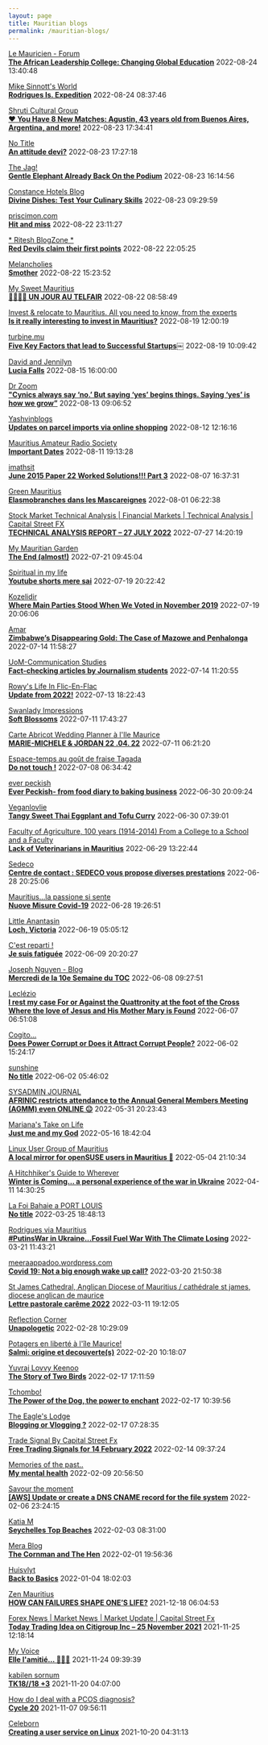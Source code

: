 ```yaml
---
layout: page
title: Mauritian blogs
permalink: /mauritian-blogs/
---
```


[Le Mauricien - Forum](https://www.lemauricien.com/category/opinions/forum/)  
**[The African Leadership College: Changing Global Education](https://www.lemauricien.com/le-mauricien/the-african-leadership-college-changing-global-education/509845/)**  2022-08-24 13:40:48

[Mike Sinnott's World](https://msinnott.net)  
**[Rodrigues Is. Expedition](https://msinnott.net/2022/08/24/rodrigues-is-expedition/?utm_source=rss&utm_medium=rss&utm_campaign=rodrigues-is-expedition)**  2022-08-24 08:37:46

[Shruti Cultural Group](https://shruticulturalgroup.blogspot.com/)  
**[❤️ You Have 8 New Matches: Agustin, 43 years old from Buenos Aires, Argentina, and more!](https://shruticulturalgroup.blogspot.com/2022/08/you-have-8-new-matches-agustin-43-years.html)**  2022-08-23 17:34:41

[No Title](https://vintishgokool.blogspot.com/)  
**[An attitude devi?](https://vintishgokool.blogspot.com/2022/08/an-attitude-devi.html)**  2022-08-23 17:27:18

[The Jag!](https://morisk.blogspot.com/)  
**[Gentle Elephant Already Back On the Podium](https://morisk.blogspot.com/2022/08/gentle-elephant-already-back-on-podium.html)**  2022-08-23 16:14:56

[Constance Hotels Blog](https://blog.constancehotels.com)  
**[Divine Dishes: Test Your Culinary Skills](https://blog.constancehotels.com/divine-dishes-test-your-culinary-skills/)**  2022-08-23 09:29:59

[priscimon.com](https://priscimon.com/blog)  
**[Hit and miss](https://priscimon.com/blog/2022/08/22/hit-and-miss/)**  2022-08-22 23:11:27

[* Ritesh BlogZone *](https://ritesh2103.wordpress.com)  
**[Red Devils claim their first points](https://ritesh2103.wordpress.com/2022/08/23/red-devils-claim-their-first-points/)**  2022-08-22 22:05:25

[Melancholies](https://faustianmatters.blogspot.com/)  
**[Smother](https://faustianmatters.blogspot.com/2022/08/smother.html)**  2022-08-22 15:23:52

[My Sweet Mauritius](https://mysweetmauritius.blogspot.com/)  
**[🌴🇲🇺🌴 UN JOUR AU TELFAIR](https://mysweetmauritius.blogspot.com/2022/08/un-jour-au-telfair.html)**  2022-08-22 08:58:49

[Invest & relocate to Mauritius. All you need to know, from the experts](https://relocationmauritius.wordpress.com)  
**[Is it really interesting to invest in Mauritius?](https://relocationmauritius.wordpress.com/2022/08/19/is-it-really-interesting-to-invest-in-mauritius/)**  2022-08-19 12:00:19

[turbine.mu](https://turbine.mu)  
**[Five Key Factors that lead to Successful Startups￼](https://turbine.mu/2022/08/19/key-factors-leading-to-success/)**  2022-08-19 10:09:42

[David and Jennilyn](https://davidandjennilyn.com)  
**[Lucia Falls](https://davidandjennilyn.com/2022/08/15/lucia-falls/)**  2022-08-15 16:00:00

[Dr Zoom](https://zoomdr.blogspot.com/)  
**["Cynics always say ‘no.’ But saying ‘yes’ begins things. Saying ‘yes’ is how we grow”](https://zoomdr.blogspot.com/2022/08/cynics-always-say-no-but-saying-yes.html)**  2022-08-13 09:06:52

[Yashvinblogs](https://yashvinblogs.com)  
**[Updates on parcel imports via online shopping](https://yashvinblogs.com/2022/08/12/online-shopping-google-home-hub/)**  2022-08-12 12:16:16

[Mauritius Amateur Radio Society](https://mars3b8.wordpress.com/)  
**[Important Dates](https://3b8mars.org/2022/08/11/important-dates/)**  2022-08-11 19:13:28

[imathsit](https://imathsit.blogspot.com/)  
**[June 2015 Paper 22 Worked Solutions!!! Part 3](https://imathsit.blogspot.com/2022/08/june-2015-paper-22-solutions-part-3.html)**  2022-08-07 16:37:31

[Green Mauritius](https://greenmauritius.blogspot.com/)  
**[Elasmobranches dans les Mascareignes](https://greenmauritius.blogspot.com/2022/07/elasmobranches-dans-les-mascareignes.html)**  2022-08-01 06:22:38

[Stock Market Technical Analysis &#124; Financial Markets &#124; Technical Analysis &#124; Capital Street FX](https://dailytechnicalanalysisforexnews.blogspot.com/)  
**[TECHNICAL ANALYSIS REPORT – 27 JULY 2022](https://dailytechnicalanalysisforexnews.blogspot.com/2022/07/technical-analysis-report-27-july-2022.html)**  2022-07-27 14:20:19

[My Mauritian Garden](https://mymauritiangarden.wordpress.com)  
**[The End (almost!)](https://mymauritiangarden.wordpress.com/2022/07/21/the-end-almost/)**  2022-07-21 09:45:04

[Spiritual in my life](https://spiritualinlife23.blogspot.com/)  
**[Youtube shorts mere sai](https://spiritualinlife23.blogspot.com/2022/07/youtube-shorts-mere-sai_19.html)**  2022-07-19 20:22:42

[Kozelidir](http://kozelidir.blogspot.com/)  
**[Where Main Parties Stood When We Voted in November 2019](http://kozelidir.blogspot.com/2022/07/where-main-parties-stood-when-we-voted.html)**  2022-07-19 20:06:06

[Amar](https://amarbheenick.blogspot.com/)  
**[Zimbabwe’s Disappearing Gold: The Case of Mazowe and Penhalonga](https://amarbheenick.blogspot.com/2022/07/zimbabwes-disappearing-gold-case-of.html)**  2022-07-14 11:58:27

[UoM-Communication Studies](https://comstudies.wordpress.com)  
**[Fact-checking articles by Journalism students](https://comstudies.wordpress.com/2022/07/14/fact-checking-articles-by-journalism-students/)**  2022-07-14 11:20:55

[Rowy's Life In Flic-En-Flac](https://flicenflac.blogspot.com/)  
**[Update from 2022!](https://flicenflac.blogspot.com/2022/07/update-from-2022.html)**  2022-07-13 18:22:43

[Swanlady Impressions](https://swanlady-impressions.blogspot.com/)  
**[Soft Blossoms](https://swanlady-impressions.blogspot.com/2022/07/soft-blossoms.html)**  2022-07-11 17:43:27

[Carte Abricot Wedding Planner à l'Ile Maurice](https://carteabricotwedding.blogspot.com/)  
**[MARIE-MICHELE & JORDAN  22 .04. 22](https://carteabricotwedding.blogspot.com/2022/06/mariage-flic-en-flac-22-04-22.html)**  2022-07-11 06:21:20

[Espace-temps au goût de fraise Tagada](http://gadatagada.blogspot.com/)  
**[Do not touch !](http://gadatagada.blogspot.com/2022/07/do-not-touch.html)**  2022-07-08 06:34:42

[ever peckish](https://everpeckish.com)  
**[Ever Peckish- from food diary to baking business](https://everpeckish.com/ever-peckish-from-food-diary-to-baking-business/?utm_source=rss&utm_medium=rss&utm_campaign=ever-peckish-from-food-diary-to-baking-business)**  2022-06-30 20:09:24

[Veganlovlie](https://veganlovlie.com)  
**[Tangy Sweet Thai Eggplant and Tofu Curry](https://veganlovlie.com/tangy-sweet-thai-eggplant-and-tofu-curry/)**  2022-06-30 07:39:01

[Faculty of Agriculture, 100 years (1914-2014)         From a College to a School and a Faculty](https://facultyagriculture.blogspot.com/)  
**[Lack of Veterinarians in Mauritius](https://facultyagriculture.blogspot.com/2022/06/lack-of-veterinarians-in-mauritius.html)**  2022-06-29 13:22:44

[Sedeco](https://sedecobtob.blogspot.com/)  
**[Centre de contact : SEDECO vous propose diverses prestations](https://sedecobtob.blogspot.com/2022/06/centre-de-contact-sedeco-vous-propose.html)**  2022-06-28 20:25:06

[Mauritius...la passione si sente](https://mauritiuslapassionesisente.blogspot.com/)  
**[Nuove Misure Covid-19](https://mauritiuslapassionesisente.blogspot.com/2022/06/nuove-misure-covid-19.html)**  2022-06-28 19:26:51

[Little Anantasin](https://littleanantasin.wordpress.com)  
**[Loch, Victoria](https://littleanantasin.wordpress.com/2022/06/19/loch-victoria/)**  2022-06-19 05:05:12

[C'est reparti !](https://c-est-reparti.blogspot.com/)  
**[Je suis fatiguée](https://c-est-reparti.blogspot.com/2022/06/je-suis-fatiguee.html)**  2022-06-09 20:20:27

[Joseph Nguyen - Blog](https://josephnguyenmahebourg.blogspot.com/)  
**[Mercredi de la 10e Semaine du TOC](https://josephnguyenmahebourg.blogspot.com/2022/06/mercredi-de-la-10e-semaine-du-toc.html)**  2022-06-08 09:27:51

[Leclézio](https://lleclezio.blogspot.com/)  
**[I rest my case For or Against the Quattronity  at the foot of the Cross Where the love of Jesus and His Mother Mary is Found](https://lleclezio.blogspot.com/2022/06/i-rest-my-case-for-or-against.html)**  2022-06-07 06:51:08

[Cogito...](https://patil-hunma.blogspot.com/)  
**[Does Power Corrupt or Does it Attract Corrupt People?](https://patil-hunma.blogspot.com/2022/06/does-power-corrupt-or-does-it-attract.html)**  2022-06-02 15:24:17

[sunshine](https://sooriamoorthy.blogspot.com/)  
**[No title](https://sooriamoorthy.blogspot.com/2022/06/ce-qui-menace-le-plus-la-democratie-au.html)**  2022-06-02 05:46:02

[SYSADMIN JOURNAL](https://sysadmin-journal.com/)  
**[AFRINIC restricts attendance to the Annual General Members Meeting (AGMM) even ONLINE 😐](https://sysadmin-journal.com/afrinic-restricts-attendance-to-the-annual-general-members-meeting-even-online/)**  2022-05-31 20:23:43

[Mariana's Take on Life](https://marianaseriche.blogspot.com/)  
**[Just me and my God](https://marianaseriche.blogspot.com/2022/05/most-of-my-life-i-thought-that-prayer.html)**  2022-05-16 18:42:04

[Linux User Group of Mauritius](https://lugm.org)  
**[A local mirror for openSUSE users in Mauritius 🥳](https://sysadmin-journal.com/local-mirror-for-opensuse-users-in-mauritius/)**  2022-05-04 21:10:34

[A Hitchhiker's Guide to Wherever](https://ashwinad.wordpress.com)  
**[Winter is Coming… a personal experience of the war in Ukraine](https://ashwinad.wordpress.com/2022/04/11/winter-is-coming-a-personal-experience-of-the-war-in-ukraine/)**  2022-04-11 14:30:25

[La  Foi Bahaie a PORT LOUIS](https://bahai-portlouis-ile-maurice.blogspot.com/)  
**[No title](https://bahai-portlouis-ile-maurice.blogspot.com/2007/03/sleepersleeper-wake-up-now-your-lover.html)**  2022-03-25 18:48:13

[Rodrigues via Mauritius](https://insel-rodrigues.blogspot.com/)  
**[#PutinsWar in Ukraine...Fossil Fuel War With The Climate Losing](https://insel-rodrigues.blogspot.com/2022/03/putinswar-in-ukrainefossil-fuel-war.html)**  2022-03-21 11:43:21

[meeraappadoo.wordpress.com](https://meeraappadoo.wordpress.com)  
**[Covid 19: Not a big enough wake up call?](https://meeraappadoo.wordpress.com/2022/03/20/covid-19-not-a-big-enough-wake-up-call/)**  2022-03-20 21:50:38

[St James Cathedral, Anglican Diocese of Mauritius / cathédrale st james, diocese anglican de maurice](https://stjamescathedralmau.wordpress.com)  
**[Lettre pastorale carême 2022](https://stjamescathedralmau.wordpress.com/2022/03/11/lettre-pastorale-careme-2022/)**  2022-03-11 19:12:05

[Reflection Corner](https://tachah.blogspot.com/)  
**[Unapologetic](https://tachah.blogspot.com/2022/02/unapologetic.html)**  2022-02-28 10:29:09

[Potagers en liberté à l'île Maurice!](https://petitpotagerilemaurice.blogspot.com/)  
**[Salmi: origine et decouverte(s)](https://petitpotagerilemaurice.blogspot.com/2022/02/salmi-origine-et-decouvertes.html)**  2022-02-20 10:18:07

[Yuvraj Lovvy Keenoo](https://lovvy.wordpress.com)  
**[The Story of Two Birds](https://lovvy.wordpress.com/2022/02/17/the-story-of-two-birds/)**  2022-02-17 17:11:59

[Tchombo!](https://tchombo.blogspot.com/)  
**[The Power of the Dog, the power to enchant](https://tchombo.blogspot.com/2022/02/the-power-of-dog-power-to-enchant.html)**  2022-02-17 10:39:56

[The Eagle's Lodge](http://ashfaqblog.blogspot.com/)  
**[Blogging or Vlogging ?](http://ashfaqblog.blogspot.com/2019/11/blogging-or-vlogging.html)**  2022-02-17 07:28:35

[Trade Signal By Capital Street Fx](https://fx-trade-signal.blogspot.com/)  
**[Free Trading Signals for 14 February 2022](https://fx-trade-signal.blogspot.com/2022/02/free-trading-signals-for-14-february.html)**  2022-02-14 09:37:24

[Memories of the past..](https://pandanours.blogspot.com/)  
**[My mental health](https://pandanours.blogspot.com/2022/02/my-mental-health.html)**  2022-02-09 20:56:50

[Savour the moment](https://savourthemomentattechie.blogspot.com/)  
**[[AWS] Update or create a DNS CNAME record for the file system](https://savourthemomentattechie.blogspot.com/2022/02/aws-update-or-create-dns-cname-record.html)**  2022-02-06 23:24:15

[Katia M](https://katiam.blog)  
**[Seychelles Top Beaches](https://katiam.blog/2022/02/03/seychelles-top-beaches/)**  2022-02-03 08:31:00

[Mera Blog](https://nayarweb.com/blog)  
**[The Cornman and The Hen](https://nayarweb.com/blog/2022/the-cornman-and-the-hen/)**  2022-02-01 19:56:36

[Huisvlyt](https://huisvlyt.blogspot.com/)  
**[Back to Basics](https://huisvlyt.blogspot.com/2022/01/back-to-basics.html)**  2022-01-04 18:02:03

[Zen Mauritius](https://zenmauritius.wordpress.com)  
**[HOW CAN FAILURES SHAPE ONE’S LIFE?](https://zenmauritius.wordpress.com/2021/12/18/how-can-failures-shape-ones-life/)**  2021-12-18 06:04:53

[Forex News &#124; Market News &#124; Market Update &#124; Capital Street Fx](https://fxforexnews1.blogspot.com/)  
**[Today Trading Idea on Citigroup Inc – 25 November 2021](https://fxforexnews1.blogspot.com/2021/11/today-trading-idea-on-citigroup-inc-25.html)**  2021-11-25 12:18:14

[My Voice](https://jeevashi.blogspot.com/)  
**[Elle l'amitié... 💖💖💖](https://jeevashi.blogspot.com/2021/11/elle-lamitie.html)**  2021-11-24 09:39:39

[kabilen sornum](https://kabilen.tumblr.com/)  
**[TK18//18 +3](https://kabilen.tumblr.com/post/668342650957676544)**  2021-11-20 04:07:00

[How do I deal with a PCOS diagnosis?](https://htacha.blogspot.com/)  
**[Cycle 20](https://htacha.blogspot.com/2021/11/cycle-20.html)**  2021-11-07 09:56:11

[Celeborn](http://blog.atwin.org/)  
**[Creating a user service on Linux](http://blog.atwin.org/2021/10/creating-user-service-on-linux.html)**  2021-10-20 04:31:13

<div style="height:0;width:0;overflow:hidden;"></div>